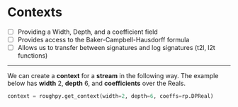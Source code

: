 # Contexts

- [ ] Providing a Width, Depth, and a coefficient field
- [ ] Provides access to the Baker-Campbell-Hausdorff formula
- [ ] Allows us to transfer between signatures and log signatures (t2l, l2t functions) 

---

We can create a **context** for a **stream** in the following way. The example below has **width** 2, **depth** 6, and **coefficients** over the Reals.

```python
context = roughpy.get_context(width=2, depth=6, coeffs=rp.DPReal)
```